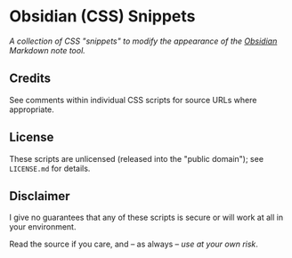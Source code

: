# Obsidian (CSS) Snippets

_A collection of CSS "snippets" to modify the appearance of the [Obsidian][obsidian] Markdown note tool._

## Credits

See comments within individual CSS scripts for source URLs where appropriate.

## License

These scripts are unlicensed (released into the "public domain"); see `LICENSE.md` for details.

## Disclaimer

I give no guarantees that any of these scripts is secure or will work at all in your environment.

Read the source if you care, and &ndash; as always &ndash; _use at your own risk_.

[obsidian]: https://obsidian.md/
